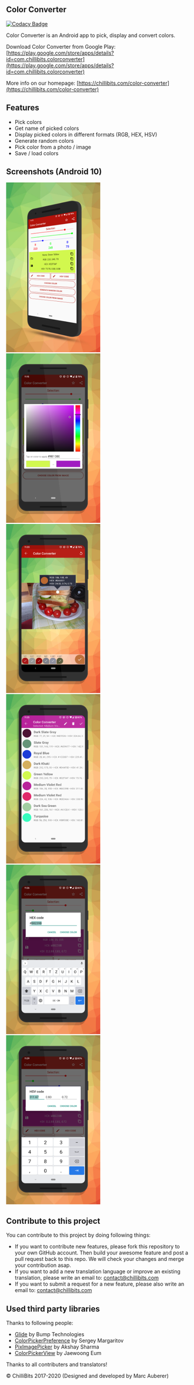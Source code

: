 ## Color Converter

[![Codacy Badge](https://api.codacy.com/project/badge/Grade/cb98dbe7ca6d46af8b385dadd618c446)](https://app.codacy.com/gh/ChilliBits/color-converter?utm_source=github.com&utm_medium=referral&utm_content=ChilliBits/color-converter&utm_campaign=Badge_Grade_Dashboard)

Color Converter is an Android app to pick, display and convert colors.

Download Color Converter from Google Play: [https://play.google.com/store/apps/details?id=com.chillibits.colorconverter](https://play.google.com/store/apps/details?id=com.chillibits.colorconverter)

More info on our homepage: [https://chillibits.com/color-converter](https://chillibits.com/color-converter)

## Features

- Pick colors
- Get name of picked colors
- Display picked colors in different formats (RGB, HEX, HSV)
- Generate random colors
- Pick color from a photo / image
- Save / load colors

## Screenshots (Android 10)
<img src="https://github.com/chillibits/color-converter/raw/master/screenshots/1.png" width="256" title="Screenshot 1"><img src="https://github.com/chillibits/color-converter/raw/master/screenshots/2.png" width="256" title="Screenshot 2"><img src="https://github.com/chillibits/color-converter/raw/master/screenshots/3.png" width="256" title="Screenshot 3"><img src="https://github.com/chillibits/color-converter/raw/master/screenshots/4.png" width="256" title="Screenshot 4"><img src="https://github.com/chillibits/color-converter/raw/master/screenshots/5.png" width="256" title="Screenshot 5"><img src="https://github.com/chillibits/color-converter/raw/master/screenshots/6.png" width="256" title="Screenshot 6">

## Contribute to this project
You can contribute to this project by doing following things:

- If you want to contribute new features, please fork this repository to your own GitHub account. Then build your awesome feature and post a pull request back to this repo. We will check your changes and merge your contribution asap.
- If you want to add a new translation language or improve an existing translation, please write an email to: [contact@chillibits.com](mailto:contact@chillibits.com&subject=Add%20translation)
- If you want to submit a request for a new feature, please also write an email to: [contact@chillibits.com](mailto:contact@chillibits.com&subject=Feature%20request)

## Used third party libraries

Thanks to following people:

- [Glide](https://github.com/bumptech/glide) by Bump Technologies
- [ColorPickerPreference](https://github.com/attenzione/android-ColorPickerPreference) by Sergey Margaritov
- [PixImagePicker](https://github.com/akshay2211/PixImagePicker) by Akshay Sharma
- [ColorPickerView](https://github.com/skydoves/ColorPickerView) by Jaewoong Eum

Thanks to all contributers and translators!

© ChilliBits 2017-2020 (Designed and developed by Marc Auberer)
